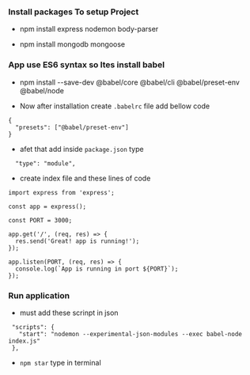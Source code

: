 ### Install packages To setup Project

- npm install express nodemon body-parser

- npm install mongodb mongoose

### App use ES6 syntax so ltes install babel

- npm install --save-dev @babel/core @babel/cli @babel/preset-env @babel/node

- Now after installation create `.babelrc` file add bellow code

```
{
  "presets": ["@babel/preset-env"]
}
```

- afet that add inside `package.json` type

```
  "type": "module",
```

- create index file and these lines of code

```
import express from 'express';

const app = express();

const PORT = 3000;

app.get('/', (req, res) => {
  res.send('Great! app is running!');
});

app.listen(PORT, (req, res) => {
  console.log(`App is running in port ${PORT}`);
});
```

### Run application

- must add these scrinpt in json

```
 "scripts": {
   "start": "nodemon --experimental-json-modules --exec babel-node index.js"
 },
```

- `npm star` type in terminal
